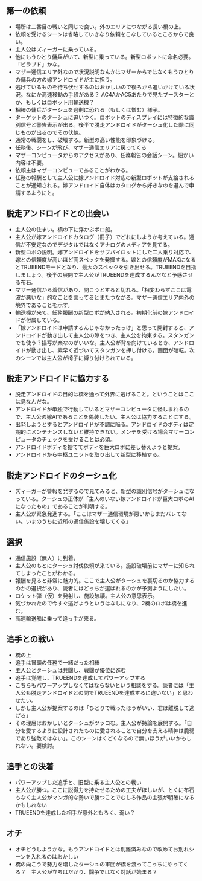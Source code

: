 ## 第一の依頼
* 場所は二番目の戦いと同じで良い。外のエリアにつながる長い橋の上。
* 依頼を受けるシーンは省略していきなり依頼をこなしているところからで良い。
* 主人公はズィーガーに乗っている。
* 他にもうひとり傭兵がいて、新型に乗っている。新型ロボットに命名必要。「ビラブド」かな。
* マザー通信エリア外なので状況説明なんかはマザーからではなくもうひとりの傭兵の方の嫁アンドロイドが主に担う。
* 逃げているものを待ち伏せするのはおかしいので後ろから追いかけている状況。なにか高速移動の手段がある？ AC4AかAC5あたりで見たブースターとか、もしくはロボット用輸送機？
* 相棒の傭兵がターシュを過剰に恐れる（もしくは憎む）様子。
* ターゲットのターシュに追いつく。ロボットのディスプレイには特徴的な識別信号と警告表示が出る。後半で脱走アンドロイドがターシュ化した際に同じものが出るのでその伏線。
* 通常の戦闘をし、破壊する。新型の高い性能を印象づける。
* 任務後、シーンが飛び、マザー通信エリアに戻ってくる
* マザーコンピュータからのアクセスがあり、任務報告の会話シーン。細かい内容は不要。
* 依頼主はマザーコンピューであることがわかる。
* 任務の報酬として主人公に嫁アンドロイド対応の新型ロボットが支給されることが通知される。嫁アンドロイド自体はカタログから好きなのを選んで申請するようにと。


## 脱走アンドロイドとの出会い
* 主人公の住まい。橋の下に浮かぶボロ船。
* 主人公が嫁アンドロイドカタログ（冊子）でどれにしようか考えている。通信が不安定なのでデジタルではなくアナログのメディアを見てる。
* 新型ロボの説明。嫁アンドロイドをサブパイロットにした二人乗り対応で、嫁との信頼度が高いほど高スペックを発揮する。嫁との信頼度がMAXになるとTRUEENDモードとなり、最大のスペックを引き出せる。TRUEENDを目指しましょう。後半の展開で主人公がTRUEENDを達成するんだなと予感させる布石。
* マザー通信から着信があり、開こうとすると切れる。「相変わらずここは電波が悪いな」的なことを言ってるとまたつながる。マザー通信エリア内外の境界であることを示す。
* 輸送機が来て、任務報酬の新型ロボが納入される。初期化前の嫁アンドロイドが付属している。
* 「嫁アンドロイドは申請するんじゃなかったっけ」と思って開封すると、アンドロイドが動き出して主人公の隙をつき、主人公を拘束する。スタンガンでも使う？描写が楽なのがいいな。主人公が背を向けているとき、アンドロイドが動き出し、素早く近づいてスタンガンを押し付ける。画面が暗転。次のシーンでは主人公が椅子に縛り付けられている。

## 脱走アンドロイドに協力する
* 脱走アンドロイドの目的は橋を通って外界に逃げること。ということはここは島なんだな。
* アンドロイドが単独で行動しているとマザーコンピュータに怪しまれるので、主人公の嫁AIであることを偽装したい。主人公は協力することにする。
* 出発しようとするとアンドロイドが不調に陥る。アンドロイドのボディは定期的にメンテナンスしないと維持できない。メンテを受ける場合マザーコンピュータのチェックを受けることは必須。
* アンドロイドボディを捨ててボディを巨大ロボに差し替えようと提案。
* アンドロイドから中枢ユニットを取り出して新型に移植する。

## 脱走アンドロイドのターシュ化
* ズィーガーが警報を発するので見てみると、新型の識別信号がターシュになっている。ターシュの正体が「主人のいない嫁アンドロイドが巨大ロボのAIになったもの」であることが判明する。
* 主人公が緊急発進する。「ここはマザー通信環境が悪いからまだバレてない。いまのうちに近所の通信施設を壊してくる」

## 選択
* 通信施設（無人）に到着。
* 主人公のもとにターシュ討伐依頼が来ている。施設破壊前にマザーに知られてしまったことがわかる。
* 報酬を見ると非常に魅力的。ここで主人公がターシュを裏切るのか協力するのかの選択があり、読者にはどっちが選ばれるのかが予測ようにしたい。
* ロケット弾（仮）を発射し、施設破壊。主人公の意思表示。
* 気づかれたので今すぐ逃げようというはなしになり、2機のロボは橋を進む。
* 高速輸送船に乗って追っ手が来る。

## 追手との戦い
* 橋の上
* 追手は冒頭の任務で一緒だった相棒
* 主人公とターシュは共闘し、戦闘が優位に進む
* 追手は覚醒し、TRUEENDを達成してパワーアップする
* こちらもパワーアップしなくてはならないという相談をする。読者には「主人公も脱走アンドロイドとの間でTRUEENDを達成するに違いない」と思わせたい。
* しかし主人公が提案するのは「ひとりで戦ったほうがいい、君は離脱して逃げろ」
* その理屈はおかしいとターシュがツッコむ。主人公が持論を展開する。「自分を愛するように設計されたものに愛されることで自分を支える精神は脆弱であり強敵ではない」。このシーンはくどくなるので無いほうがいいかもしれない。要検討。

## 追手との決着
* パワーアップした追手と、旧型に乗る主人公との戦い
* 主人公が勝つ。ここに説得力を持たせるための工夫がほしいが、とくに布石もなく主人公がマンガ的な勢いで勝つことでむしろ作品の主張が明確になるかもしれない
* TRUEENDを達成した相手が意外ともろく、弱い？

## オチ
* オチどうしようかな。もうアンドロイドとは別離済みなので改めてお別れシーンを入れるのはおかしい
* 橋の向こうで勢力を増したターシュの軍団が橋を渡ってこっちにやってくる？　主人公が立ちはだかり、闘争ではなく対話が始まる？
